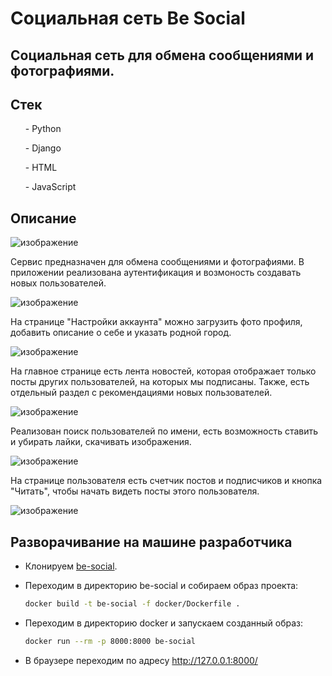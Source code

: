 # Социальная сеть Be Social

## Социальная сеть для обмена сообщениями и фотографиями.
## Стек
<ul>- Python</ul>
<ul>- Django</ul>
<ul>- HTML</ul>
<ul>- JavaScript</ul>

## Описание

![изображение](https://user-images.githubusercontent.com/86165052/195691628-8c55d60b-c415-48f9-88c7-57c3b3b6bc63.png)

Сервис предназначен для обмена сообщениями и фотографиями. В приложении реализована аутентификация и возмоность создавать новых пользователей.

![изображение](https://user-images.githubusercontent.com/86165052/195691949-f747d1d6-d443-4f57-af4a-baf374bdc9ce.png)

На странице "Настройки аккаунта" можно загрузить фото профиля, добавить описание о себе и указать родной город.

![изображение](https://user-images.githubusercontent.com/86165052/195692126-5977b727-2af5-4833-a909-25d521c4cf6d.png)

На главное странице есть лента новостей, которая отображает только посты других пользователей, на которых мы подписаны. Также, есть отдельный раздел с рекомендациями новых пользователей.

![изображение](https://user-images.githubusercontent.com/86165052/195692329-a946b2fd-ab9d-4411-9132-f0bae5a34ce1.png)

Реализован поиск пользователей по имени, есть возможность ставить и убирать лайки, скачивать изображения.

![изображение](https://user-images.githubusercontent.com/86165052/195692427-87e69e84-1973-425d-9a51-d128489c4ffd.png)

На странице пользователя есть счетчик постов и подписчиков и кнопка "Читать", чтобы начать видеть посты этого пользователя.

![изображение](https://user-images.githubusercontent.com/86165052/195692530-1cf6e0c1-ce0b-45df-b866-53ebafeeab4f.png)

## Разворачивание на машине разработчика

* Клонируем [be-social](https://github.com/Nenavsegda/be-social).
* Переходим в директорию be-social и собираем образ проекта:

  ```bash
  docker build -t be-social -f docker/Dockerfile .
  ```

* Переходим в директорию docker и запускаем созданный образ:

  ```bash
  docker run --rm -p 8000:8000 be-social
  ```
  
* В браузере переходим по адресу http://127.0.0.1:8000/
